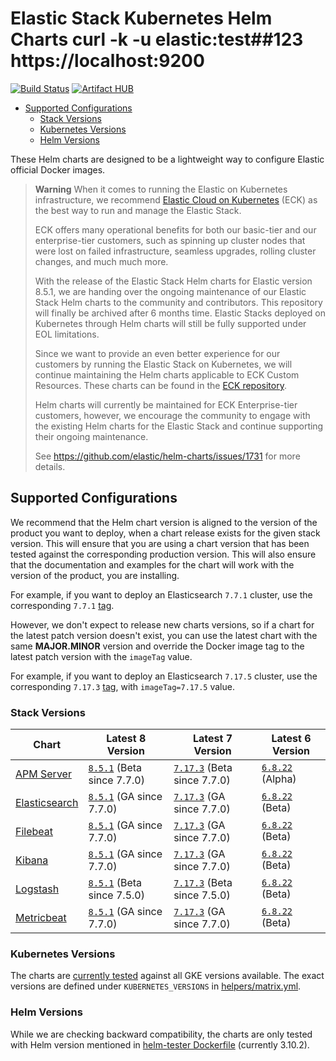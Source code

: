 # Elastic Stack Kubernetes Helm Charts  curl -k -u elastic:test##123 https://localhost:9200

[![Build Status](https://img.shields.io/jenkins/s/https/devops-ci.elastic.co/job/elastic+helm-charts+main.svg)](https://devops-ci.elastic.co/job/elastic+helm-charts+main/) [![Artifact HUB](https://img.shields.io/endpoint?url=https://artifacthub.io/badge/repository/elastic)](https://artifacthub.io/packages/search?repo=elastic)

<!-- START doctoc generated TOC please keep comment here to allow auto update -->
<!-- DON'T EDIT THIS SECTION, INSTEAD RE-RUN doctoc TO UPDATE -->


- [Supported Configurations](#supported-configurations)
  - [Stack Versions](#stack-versions)
  - [Kubernetes Versions](#kubernetes-versions)
  - [Helm Versions](#helm-versions)

<!-- END doctoc generated TOC please keep comment here to allow auto update -->
<!-- Use this to update TOC: -->
<!-- docker run --entrypoint doctoc --rm -it -v $(pwd):/usr/src jorgeandrada/doctoc README.md --github --no-title -->

These Helm charts are designed to be a lightweight way to configure Elastic
official Docker images.

> **Warning**
> When it comes to running the Elastic on Kubernetes infrastructure, we
> recommend [Elastic Cloud on Kubernetes][] (ECK) as the best way to run and manage
> the Elastic Stack.
>
> ECK offers many operational benefits for both our basic-tier and our
> enterprise-tier customers, such as spinning up cluster nodes that were lost on
> failed infrastructure, seamless upgrades, rolling cluster changes, and much
> much more.
>
> With the release of the Elastic Stack Helm charts for Elastic version 8.5.1,
> we are handing over the ongoing maintenance of our Elastic Stack Helm charts
> to the community and contributors. This repository will finally be archived
> after 6 months time. Elastic Stacks deployed on Kubernetes through Helm charts
> will still be fully supported under EOL limitations.
>
> Since we want to provide an even better experience for our customers by
> running the Elastic Stack on Kubernetes, we will continue maintaining the
> Helm charts applicable to ECK Custom Resources. These charts can be found in
> the [ECK repository][eck-charts].
>
> Helm charts will currently be maintained for ECK Enterprise-tier customers,
> however, we encourage the community to engage with the existing Helm charts
> for the Elastic Stack and continue supporting their ongoing maintenance.
>
> See https://github.com/elastic/helm-charts/issues/1731 for more details.


## Supported Configurations

We recommend that the Helm chart version is aligned to the version of the
product you want to deploy, when a chart release exists for the given stack
version. This will ensure that you are using a chart version
that has been tested against the corresponding production version.
This will also ensure that the documentation and examples for the chart will
work with the version of the product, you are installing.

For example, if you want to deploy an Elasticsearch `7.7.1` cluster, use the
corresponding `7.7.1` [tag][elasticsearch-771].

However, we don't expect to release new charts versions, so if a chart for the
latest patch version doesn't exist, you can use the latest chart with the same
**MAJOR.MINOR** version and override the Docker image tag to the latest patch
version with the `imageTag` value.

For example, if you want to deploy an Elasticsearch `7.17.5` cluster, use the
corresponding `7.17.3` [tag][elasticsearch-7173], with `imageTag=7.17.5` value.

### Stack Versions

| Chart                                      | Latest 8 Version                            | Latest 7 Version                             | Latest 6 Version                   |
|--------------------------------------------|---------------------------------------------|----------------------------------------------|------------------------------------|
| [APM Server](./apm-server/README.md)       | [`8.5.1`][apm-8] (Beta since 7.7.0)         | [`7.17.3`][apm-7] (Beta since 7.7.0)         | [`6.8.22`][apm-6] (Alpha)          |
| [Elasticsearch](./elasticsearch/README.md) | [`8.5.1`][elasticsearch-8] (GA since 7.7.0) | [`7.17.3`][elasticsearch-7] (GA since 7.7.0) | [`6.8.22`][elasticsearch-6] (Beta) |
| [Filebeat](./filebeat/README.md)           | [`8.5.1`][filebeat-8] (GA since 7.7.0)      | [`7.17.3`][filebeat-7] (GA since 7.7.0)      | [`6.8.22`][filebeat-6] (Beta)      |
| [Kibana](./kibana/README.md)               | [`8.5.1`][kibana-8] (GA since 7.7.0)        | [`7.17.3`][kibana-7] (GA since 7.7.0)        | [`6.8.22`][kibana-6] (Beta)        |
| [Logstash](./logstash/README.md)           | [`8.5.1`][logstash-8] (Beta since 7.5.0)    | [`7.17.3`][logstash-7] (Beta since 7.5.0)    | [`6.8.22`][logstash-6] (Beta)      |
| [Metricbeat](./metricbeat/README.md)       | [`8.5.1`][metricbeat-8] (GA since 7.7.0)    | [`7.17.3`][metricbeat-7] (GA since 7.7.0)    | [`6.8.22`][metricbeat-6] (Beta)    |

### Kubernetes Versions

The charts are [currently tested][] against all GKE versions available. The
exact versions are defined under `KUBERNETES_VERSIONS` in
[helpers/matrix.yml][].

### Helm Versions

While we are checking backward compatibility, the charts are only tested with
Helm version mentioned in [helm-tester Dockerfile][] (currently 3.10.2).

[apm-6]: https://github.com/elastic/helm-charts/tree/6.8/apm-server/README.md
[apm-7]: https://github.com/elastic/helm-charts/tree/7.17/apm-server/README.md
[apm-8]: https://github.com/elastic/helm-charts/tree/main/apm-server/README.md
[currently tested]: https://devops-ci.elastic.co/job/elastic+helm-charts+main/
[eck-charts]: https://github.com/elastic/cloud-on-k8s/tree/master/deploy
[elastic cloud on kubernetes]: https://github.com/elastic/cloud-on-k8s
[elasticsearch-6]: https://github.com/elastic/helm-charts/tree/6.8/elasticsearch/README.md
[elasticsearch-7]: https://github.com/elastic/helm-charts/tree/7.17/elasticsearch/README.md
[elasticsearch-7173]: https://github.com/elastic/helm-charts/tree/7.17.3/elasticsearch/
[elasticsearch-771]: https://github.com/elastic/helm-charts/tree/7.7.1/elasticsearch/
[elasticsearch-8]: https://github.com/elastic/helm-charts/tree/main/elasticsearch/README.md
[filebeat-6]: https://github.com/elastic/helm-charts/tree/6.8/filebeat/README.md
[filebeat-7]: https://github.com/elastic/helm-charts/tree/7.17/filebeat/README.md
[filebeat-8]: https://github.com/elastic/helm-charts/tree/main/filebeat/README.md
[helm-tester Dockerfile]: https://github.com/elastic/helm-charts/blob/main/helpers/helm-tester/Dockerfile
[helpers/matrix.yml]: https://github.com/elastic/helm-charts/blob/main/helpers/matrix.yml
[kibana-6]: https://github.com/elastic/helm-charts/tree/6.8/kibana/README.md
[kibana-7]: https://github.com/elastic/helm-charts/tree/7.17/kibana/README.md
[kibana-8]: https://github.com/elastic/helm-charts/tree/main/kibana/README.md
[logstash-6]: https://github.com/elastic/helm-charts/tree/6.8/logstash/README.md
[logstash-7]: https://github.com/elastic/helm-charts/tree/7.17/logstash/README.md
[logstash-8]: https://github.com/elastic/helm-charts/tree/main/logstash/README.md
[metricbeat-6]: https://github.com/elastic/helm-charts/tree/6.8/metricbeat/README.md
[metricbeat-7]: https://github.com/elastic/helm-charts/tree/7.17/metricbeat/README.md
[metricbeat-8]: https://github.com/elastic/helm-charts/tree/main/metricbeat/README.md

